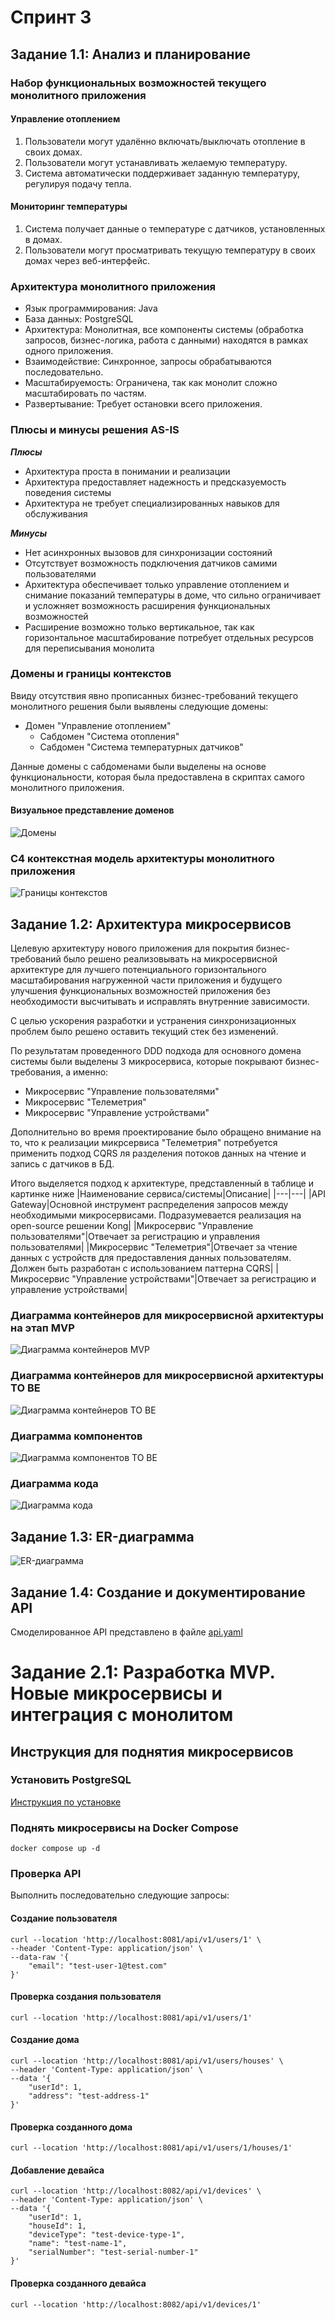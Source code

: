 
# Спринт 3

## Задание 1.1: Анализ и планирование

### Набор функциональных возможностей текущего монолитного приложения
#### Управление отоплением
1. Пользователи могут удалённо включать/выключать отопление в своих домах.
2. Пользователи могут устанавливать желаемую температуру.
3. Система автоматически поддерживает заданную температуру, регулируя подачу тепла.

#### Мониторинг температуры
1. Система получает данные о температуре с датчиков, установленных в домах.
2. Пользователи могут просматривать текущую температуру в своих домах через веб-интерфейс.

### Архитектура монолитного приложения
 - Язык программирования: Java
 - База данных: PostgreSQL
 - Архитектура: Монолитная, все компоненты системы (обработка запросов, бизнес-логика, работа с данными) находятся в рамках одного приложения.
 - Взаимодействие: Синхронное, запросы обрабатываются последовательно.
 - Масштабируемость: Ограничена, так как монолит сложно масштабировать по частям.
 - Развертывание: Требует остановки всего приложения.

### Плюсы и минусы решения AS-IS
<B><I>Плюсы</I></B>
 - Архитектура проста в понимании и реализации
 - Архитектура предоставляет надежность и предсказуемость поведения системы
 - Архитектура не требует специализированных навыков для обслуживания

<B><I>Минусы</I></B>
 - Нет асинхронных вызовов для синхронизации состояний
 - Отсутствует возможность подключения датчиков самими пользователями
 - Архитектура обеспечивает только управление отоплением и снимание показаний температуры в доме, что сильно ограничивает и усложняет возможность расширения функциональных возможностей
 - Расширение возможно только вертикальное, так как горизонтальное масштабирование потребует отдельных ресурсов для переписывания монолита

### Домены и границы контекстов
Ввиду отсутствия явно прописанных бизнес-требований текущего монолитного решения были выявлены следующие домены:
 - Домен "Управление отоплением"
   - Сабдомен "Система отопления"
   - Сабдомен "Система температурных датчиков" 

Данные домены с сабдоменами были выделены на основе функциональности, которая была предоставлена в скриптах самого монолитного приложения.

#### Визуальное представление доменов
![Домены](out/diagrams/initial-domens-diagram/initial-domens-diagram.png)

### C4 контекстная модель архитектуры монолитного приложения
![Границы контекстов](out/diagrams/monolitic-c4-context-diagram/monolitic-c4-context-diagram.png)

## Задание 1.2: Архитектура микросервисов
Целевую архитектуру нового приложения для покрытия бизнес-требований было решено реализовывать на микросервисной архитектуре для лучшего потенциального горизонтального масштабирования нагруженной части приложения и будущего улучшения функциональных возможностей приложения без необходимости высчитывать и исправлять внутренние зависимости.

С целью ускорения разработки и устранения синхронизационных проблем было решено оставить текущий стек без изменений.

По результатам проведенного DDD подхода для основного домена системы были выделены 3 микросервиса, которые покрывают бизнес-требования, а именно:
 - Микросервис "Управление пользователями"
 - Микросервис "Телеметрия"
 - Микросервис "Управление устройствами"

Дополнительно во время проектирование было обращено внимание на то, что к реализации микрсервиса "Телеметрия" потребуется применить подход CQRS ля разделения потоков данных на чтение и запись с датчиков в БД.

Итого выделяется подход к архитектуре, представленный в таблице и картинке ниже
|Наименование сервиса/системы|Описание|
|---|---|
|API Gateway|Основной инструмент распределения запросов между необходимыми микросервисами. Подразумевается реализация на open-source решении Kong|
|Микросервис "Управление пользователями"|Отвечает за регистрацию и управления пользователями|
|Микросервис "Телеметрия"|Отвечает за чтение данных с устройств для предоставления данных пользователям. Должен быть разработан с использованием паттерна CQRS|
|Микросервис "Управление устройствами"|Отвечает за регистрацию и управление устройствами|

### Диаграмма контейнеров для микросервисной архитектуры на этап MVP
![Диаграмма контейнеров MVP](out/diagrams/С4_Container_microservice-arch/С4_Container_microservice-arch.png)

### Диаграмма контейнеров для микросервисной архитектуры TO BE
![Диаграмма контейнеров TO BE](out/diagrams/С4_Container_microservice-arch-tobe/С4_Container_microservice-arch-tobe.png)

### Диаграмма компонентов
![Диаграмма компонентов TO BE](out/diagrams/С4_Component_microservice-arch/С4_Component_microservice-arch.png)

### Диаграмма кода
![Диаграмма кода](out/diagrams/C4_Code_microservice-arch/C4_Code_microservice-arch.png)

## Задание 1.3: ER-диаграмма
![ER-диаграмма](out/diagrams/ER_microservice-arch/ER_microservice-arch.png)

## Задание 1.4: Создание и документирование API
Смоделированное API представлено в файле [api.yaml](/api.yaml)

# Задание 2.1: Разработка MVP. Новые микросервисы и интеграция с монолитом

## Инструкция для поднятия микросервисов

### Установить PostgreSQL
[Инструкция по установке](https://www.postgresql.org/docs/)

### Поднять микросервисы на Docker Compose

```
docker compose up -d
```

### Проверка API
Выполнить последовательно следующие запросы:

#### Создание пользователя
```curl
curl --location 'http://localhost:8081/api/v1/users/1' \
--header 'Content-Type: application/json' \
--data-raw '{
    "email": "test-user-1@test.com"
}'
```

#### Проверка создания пользователя
```curl
curl --location 'http://localhost:8081/api/v1/users/1'
```

#### Создание дома
```curl
curl --location 'http://localhost:8081/api/v1/users/houses' \
--header 'Content-Type: application/json' \
--data '{
    "userId": 1,
    "address": "test-address-1"
}'
```

#### Проверка созданного дома
```curl
curl --location 'http://localhost:8081/api/v1/users/1/houses/1'
```

#### Добавление девайса
```curl
curl --location 'http://localhost:8082/api/v1/devices' \
--header 'Content-Type: application/json' \
--data '{
    "userId": 1,
    "houseId": 1,
    "deviceType": "test-device-type-1",
    "name": "test-name-1",
    "serialNumber": "test-serial-number-1"
}'
```

#### Проверка созданного девайса
```curl
curl --location 'http://localhost:8082/api/v1/devices/1'
```

<!-- Апдейт ридмифайла для прогрузки диаграмм -->

[//]: # ()
[//]: # ()
[//]: # (---------------------------------------)

[//]: # (OUTDATED)

[//]: # ()
[//]: # ()
[//]: # (# Базовая настройка)

[//]: # ()
[//]: # (## Запуск minikube)

[//]: # ()
[//]: # ([Инструкция по установке]&#40;https://minikube.sigs.k8s.io/docs/start/&#41;)

[//]: # ()
[//]: # (```bash)

[//]: # (minikube start)

[//]: # (```)

[//]: # ()
[//]: # ()
[//]: # (## Добавление токена авторизации GitHub)

[//]: # ()
[//]: # ([Получение токена]&#40;https://github.com/settings/tokens/new&#41;)

[//]: # ()
[//]: # (```bash)

[//]: # (kubectl create secret docker-registry ghcr --docker-server=https://ghcr.io --docker-username=<github_username> --docker-password=<github_token> -n default)

[//]: # (```)

[//]: # ()
[//]: # ()
[//]: # (## Установка API GW kusk)

[//]: # ()
[//]: # ([Install Kusk CLI]&#40;https://docs.kusk.io/getting-started/install-kusk-cli&#41;)

[//]: # ()
[//]: # (```bash)

[//]: # (kusk cluster install)

[//]: # (```)

[//]: # ()
[//]: # ()
[//]: # (## Настройка terraform)

[//]: # ()
[//]: # ([Установите Terraform]&#40;https://yandex.cloud/ru/docs/tutorials/infrastructure-management/terraform-quickstart#install-terraform&#41;)

[//]: # ()
[//]: # ()
[//]: # (Создайте файл ~/.terraformrc)

[//]: # ()
[//]: # (```hcl)

[//]: # (provider_installation {)

[//]: # (  network_mirror {)

[//]: # (    url = "https://terraform-mirror.yandexcloud.net/")

[//]: # (    include = ["registry.terraform.io/*/*"])

[//]: # (  })

[//]: # (  direct {)

[//]: # (    exclude = ["registry.terraform.io/*/*"])

[//]: # (  })

[//]: # (})

[//]: # (```)

[//]: # ()
[//]: # (## Применяем terraform конфигурацию )

[//]: # ()
[//]: # (```bash)

[//]: # (cd terraform)

[//]: # (terraform apply)

[//]: # (```)

[//]: # ()
[//]: # (## Настройка API GW)

[//]: # ()
[//]: # (```bash)

[//]: # (kusk deploy -i api.yaml)

[//]: # (```)

[//]: # ()
[//]: # (## Проверяем работоспособность)

[//]: # ()
[//]: # (```bash)

[//]: # (kubectl port-forward svc/kusk-gateway-envoy-fleet -n kusk-system 8080:80)

[//]: # (curl localhost:8080/hello)

[//]: # (```)

[//]: # ()
[//]: # ()
[//]: # (## Delete minikube)

[//]: # ()
[//]: # (```bash)

[//]: # (minikube delete)

[//]: # (```)
